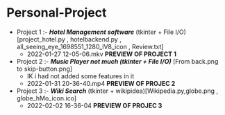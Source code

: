# Personal-Project
* Project 1 :- ***Hotel Management software*** (tkinter + File I/O) [project_hotel.py , hotelbackend.py , all_seeing_eye_1698551_1280_lV8_icon , Review.txt]
    * 2022-01-27 12-05-06.mkv **PREVIEW OF PROJECT 1**
* Project 2 :- ***Music Player not much (tkinter + File I/O)*** [From back.png to skip-button.png]
   * IK i had not added some features in it
   * 2022-01-31 20-36-40.mp4 **PREVIEW OF PROJEC 2**
* Project 3 :- ***Wiki Search*** (tkinter + wikipidea)[Wikipedia.py,globe.png , globe_hMo_icon.ico]
   * 2022-02-02 16-36-04 **PREVIEW OF PROJEC 3**
